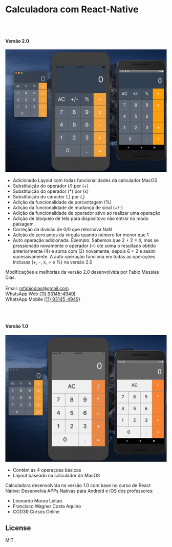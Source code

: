 # Calculadora com React-Native
<br /><br />
#### Versão 2.0

![N|Solid](https://raw.githubusercontent.com/mfabiodias/react-native-simple-calculator/master/src/images/layout/calculator-layout-v2_0.png)

  - Adicionado Layout com todas funcionalidades da calculador MacOS
  - Substituição do operador (/) por (÷)
  - Substituição do operador (*) por (x)
  - Substituição do caracter (.) por (,)
  - Adição da funcionalidade de porcentagem (%)
  - Adição da funcionalidade de mudança de sinal (+/-) 
  - Adição da funcionalidade de operador ativo ao realizar uma operação
  - Adição de bloqueio de tela para dispositovo não entrar no modo paisagem. 
  - Correção da divisão de 0/0 que retornava NaN 
  - Adição do zero antes da vírgula quando número for menor que 1
  - Auto operação adicionada. Exemplo: Sabemos que 2 + 2 = 4, mas se pressionado novamente o operador (=) ele soma o resultado obtido anteriormente (4) e soma com (2) novamente, depois 6 + 2 e assim sucessivamente. A auto operação funciona em todas as operações inclusas (+, -, x, ÷ e %) na versão 2.0

Modificações e melhorias da versão 2.0 desenvolvida por Fabio Messias Dias.<br /><br />
Email: [mfabiodias@gmail.com](mailto:mfabiodias@gmail.com)<br />
WhatsApp Web [(11) 93145-4949)](https://web.whatsapp.com/send?phone=5511931454949)<br />
WhatsApp Mobile [(11) 93145-4949)](https://api.whatsapp.com/send?phone=5511931454949)<br />

<br /><br />
#### Versão 1.0
![N|Solid](https://raw.githubusercontent.com/mfabiodias/react-native-simple-calculator/master/src/images/layout/calculator-layout-v1_0.png)

  - Contém as 4 operaçoes básicas 
  - Layout baseado na calculador do MacOS

Calculadora desenvolvida na versão 1.0 com base no curso de React Native: Desenvolva APPs Nativas para Android e iOS dos professores: 

  -  Leonardo Moura Leitao
  -  Francisco Wagner Costa Aquino
  -  COD3R Cursos Online

License
----
MIT
